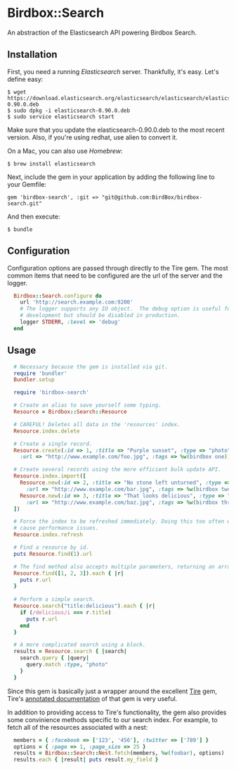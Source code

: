 # Birdbox::Search

An abstraction of the Elasticsearch API powering Birdbox Search.

## Installation

First, you need a running _Elasticsearch_ server. Thankfully, it's easy. Let's define easy:

    $ wget https://download.elasticsearch.org/elasticsearch/elasticsearch/elasticsearch-0.90.0.deb
    $ sudo dpkg -i elasticsearch-0.90.0.deb
    $ sudo service elasticsearch start
Make sure that you update the elasticsearch-0.90.0.deb to the most recent version. Also, if you're using redhat, use alien to convert it.

On a Mac, you can also use _Homebrew_:

    $ brew install elasticsearch


Next, include the gem in your application by adding the following line to your Gemfile:

    gem 'birdbox-search', :git => "git@github.com:BirdBox/birdbox-search.git"

And then execute:

    $ bundle

## Configuration

Configuration options are passed through directly to the Tire gem.  The most common
items that need to be configured are the url of the server and the logger.

```ruby
  Birdbox::Search.configure do
    url 'http://search.example.com:9200'
    # The logger supports any IO object.  The debug option is useful for
    # development but should be disabled in production.
    logger STDERR, :level => 'debug'
  end
```

## Usage

```ruby
  # Necessary because the gem is installed via git.
  require 'bundler'
  Bundler.setup

  require 'birdbox-search'

  # Create an alias to save yourself some typing.
  Resource = Birdbox::Search::Resource

  # CAREFUL! Deletes all data in the 'resources' index.
  Resource.index.delete

  # Create a single record.
  Resource.create(:id => 1, :title => "Purple sunset", :type => "photo",
    :url => "http://www.example.com/foo.jpg", :tags => %w(birdbox one))

  # Create several records using the more efficient bulk update API.
  Resource.index.import([
    Resource.new(:id => 2, :title => "No stone left unturned", :type => "photo", 
      :url => "http://www.example.com/bar.jpg", :tags => %w(birdbox two)),
    Resource.new(:id => 3, :title => "That looks delicious", :type => "photo", 
      :url => "http://www.example.com/baz.jpg", :tags => %w(birdbox three))
  ])

  # Force the index to be refreshed immediately. Doing this too often will
  # cause performance issues.
  Resource.index.refresh

  # Find a resource by id.
  puts Resource.find(1).url

  # The find method also accepts multiple parameters, returning an array.
  Resource.find([1, 2, 3]).each { |r|
    puts r.url
  }
  
  # Perform a simple search.
  Resource.search("title:delicious").each { |r|
    if (/delicious/i === r.title)
      puts r.url
    end
  }

  # A more complicated search using a block.
  results = Resource.search { |search|
    search.query { |query|
      query.match :type, "photo"
    }
  }
```

Since this gem is basically just a wrapper around the excellent [Tire](https://github.com/karmi/tire) gem,
Tire's [annotated documentation](http://karmi.github.com/tire) of that gem is very useful.

In addition to providing access to Tire's functionality, the gem also provides some convinience methods
specific to our search index.  For example, to fetch all of the resources associated with a nest:

```ruby
  members = { :facebook => ['123', '456'], :twitter => ['789'] }
  options = { :page => 1, :page_size => 25 }
  results = Birdbox::Search::Nest.fetch(members, %w(foobar), options)
  results.each { |result| puts result.my_field }
```


